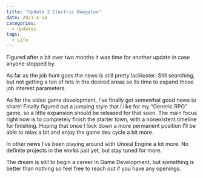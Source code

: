 ```yaml
---
title: "Update 2 Electric Boogaloo"
date: 2021-4-14
categories:
  - Updates
tags:
  - Life
---
```


Figured after a bit over two months it was time for another update in case anyone stopped by.

As far as the job hunt goes the news is still pretty lackluster. Still searching, but not getting a ton of hits in the desired areas so its time to expand those job interest parameters.

As for the video game development, I’ve finally got somewhat good news to share! Finally figured out a jumping style that I like for my “Generic RPG” game, so a little expansion should be released for that soon. The main focus right now is to completely finish the starter town, with a nonexistent timeline for finishing. Hoping that once I lock down a more permanent position I’ll be able to relax a bit and enjoy the game dev cycle a bit more.

In other news I’ve been playing around with Unreal Engine a lot more. No definite projects in the works just yet, but stay tuned for more.

The dream is still to begin a career in Game Development, but something is better than nothing so feel free to reach out if you have any openings.
